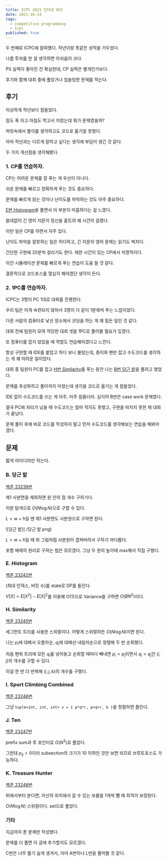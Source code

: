 ```yaml
---
title: ICPC 2021 인터넷 예선
date: 2021-10-14
tags:
  - competitive programming
  - icpc
published: true
---
```






두 번째로 ICPC에 참여했다. 작년이랑 똑같은 성적을 거두었다.

나름 투자를 한 걸 생각하면 아쉬움이 크다.

PS 실력이 좋아진 건 확실한데, CP 실력은 별개인가보다.

후기와 함께 대회 중에 풀었거나 업솔빙한 문제를 적는다.



## 후기

이상하게 작년보다 힘들었다.

잠도 푹 자고 아침도 먹고서 치렀는데 뭐가 문제였을까?

머릿속에서 풀이를 생각하고도 코드로 옮기질 못했다.

아마 작년과는 다르게 잘하고 싶다는 생각에 부담이 생긴 것 같다.

두 가지 개선점을 생각해봤다.



### 1. CP를 연습하자.

CP는 어려운 문제를 잘 푸는 게 우선이 아니다.

쉬운 문제를 빠르고 정확하게 푸는 것도 중요하다.

문제를 빠르게 읽는 것이나 난이도를 파악하는 것도 아주 중요하다.

[E번 Histogram](https://www.acmicpc.net/problem/23242)을 풀면서 이 부분이 미흡하다는 걸 느꼈다.

쓸데없이 긴 영어 지문이 정신을 흩트려 꽤 시간이 걸렸다.

이런 일은 CP를 하면서 자주 있다.

난이도 파악을 잘못하는 일은 허다하고, 긴 지문의 영어 문제는 읽기도 벅차다.

간단한 구현에 20분씩 걸리기도 한다. 제한 시간이 있는 CP에서 치명적이다.

이건 시뮬레이션 문제를 빠르게 푸는 연습이 도움 될 것 같다.

결론적으로 코드포스를 열심히 해야겠단 생각이 든다.



### 2. 1PC를 연습하자.

ICPC는 3명이 PC 1대로 대회를 진행한다.

우리 팀은 이게 숙련되지 않아서 3명이 다 같이 1문제씩 푸는 느낌이었다.

다른 사람의 컴퓨터로 낯선 장소에서 코딩을 하는 게 꽤 힘든 일인 것 같다.

대회 전에 팀원이 모여 적당한 대회 셋을 1PC로 풀어볼 필요가 있겠다.

또 컴퓨터를 잡지 않았을 때 역할도 연습해야겠다고 느낀다.

항상 구현할 때 IDE를 붙잡고 하다 보니 몰랐는데, 종이와 펜만 잡고 수도코드를 생각하는 게 꽤 어려운 일이었다.

대회 중 팀원이 PC를 잡고 [H번 Similarity](https://www.acmicpc.net/problem/23245)를 푸는 동안 나는 [B번 당근 밭](https://www.acmicpc.net/problem/23239)을 풀려고 했었다.

문제를 추상화하고 풀이까지 마쳤는데 생각을 코드로 옮기는 게 힘들었다.

IDE 없이 수도코드를 쓰는 게 아주, 아주 힘들더라. 심지어 B번은 case work 문제였다.

결국 PC에 자리가 났을 때 수도코드는 얼마 적지도 못했고, 구현을 마치지 못한 채 대회가 끝났다.

문제 풀이 후에 바로 코드를 작성하지 말고 먼저 수도코드를 생각해보는 연습을 해봐야겠다.



## 문제

짧게 아이디어만 적는다.



### B. 당근 밭

[백준 23239번](https://www.acmicpc.net/problem/23239)

제1 사분면을 제외하면 원 안의 점 개수 구하기다.

이분 탐색으로 $O(N\log{N})$으로 구할 수 있다.

$L<w+h$일 땐 제1 사분면도 사분원으로 구하면 된다.

![당근 밭](./당근 밭.png)

$L>w+h$일 때 위 그림처럼 사분원이 겹쳐버려서 구하기 까다롭다.

포함 배제의 원리로 구하는 법은 모르겠다. 그냥 두 원의 높이에 max해서 직접 구했다.



### E. Histogram

[백준 23242번](https://www.acmicpc.net/problem/23242)

(최대 인덱스, 버킷 수)를 state로 DP를 돌린다.

$V[X]=E[X^2]- E[X]^2$를 이용해 $O(1)$으로 Variance를 구하면 $O(BN^2)$이다.



### H. Similarity

[백준 23245번](https://www.acmicpc.net/problem/23245)

세그먼트 트리를 사용한 스위핑이다. 어떻게 스위핑하든 $O(N\log{N})$이면 된다.

나는 $p_i$에 대해서 오름차순, $q_i$에 대해선 내림차순으로 정렬해 두 번 순회했다.

처음 펜윅 트리에 모든 $q_i$를 넣어놓고 순회할 때마다 빼내면 $p_i<p_j$이면서 $q_i<q_j$인 $(i, j)$의 개수를 구할 수 있다.

이걸 한 번 더 반복해 $(i,j,k)$의 개수를 구했다.



### I. Sport Climbing Combined

[백준 23246번](https://www.acmicpc.net/problem/23246)

그냥 `tuple<int, int, int> x = { p*q*r, p+q+r, b }`을 정렬하면 풀린다.



### J. Ten

[백준 23247번](https://www.acmicpc.net/problem/23247)

prefix sum과 투 포인터로 $O(N^3)$로 풀었다.

그런데 $p_{ij}>0$이라 subsection의 크기가 10 이하인 것만 보면 되므로 브루트포스도 가능하다.



### K. Treasure Hunter

[백준 23248번](https://www.acmicpc.net/problem/23248)

뒤에서부터 본다면, 자신의 위치에서 갈 수 있는 보물을 1개씩 뺄 때 최적이 보장된다.

$O(N\log{N})$ 스위핑이다. set으로 풀었다.



### 기타

지금까지 푼 문제만 작성했다.

문제를 더 풀면 이 글에 추가할지도 모르겠다.

C번은 너무 풀기 싫게 생겨서, 아마 A번이나 L번을 풀어볼 것 같다.


